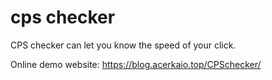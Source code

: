 # cps checker
CPS checker can let you know the speed of your click.

Online demo website: https://blog.acerkaio.top/CPSchecker/
